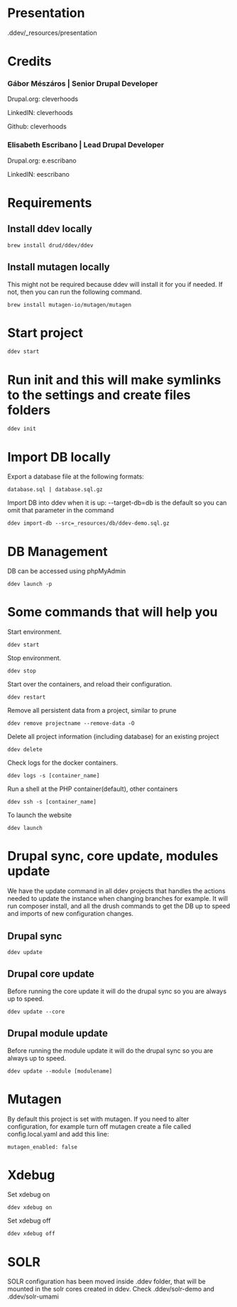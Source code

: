 # Presentation
.ddev/_resources/presentation

# Credits
### Gábor Mészáros | Senior Drupal Developer

Drupal.org: cleverhoods

LinkedIN: cleverhoods

Github: cleverhoods

### Elisabeth Escribano | Lead Drupal Developer

Drupal.org: e.escribano

LinkedIN: eescribano

# Requirements
## Install ddev locally
```
brew install drud/ddev/ddev
```
## Install mutagen locally
This might not be required because ddev will install it for you if needed. If not, then you can run the following command.
```
brew install mutagen-io/mutagen/mutagen
```
# Start project
```
ddev start
```
# Run init and this will make symlinks to the settings and create files folders
```
ddev init
```
# Import DB locally
Export a database file at the following formats:
```
database.sql | database.sql.gz
```
Import DB into ddev when it is up:
--target-db=db is the default so you can omit that parameter in the command
```
ddev import-db --src=_resources/db/ddev-demo.sql.gz
```

# DB Management
DB can be accessed using phpMyAdmin
```
ddev launch -p
```
# Some commands that will help you

Start environment.
```
ddev start
```
Stop environment.
```
ddev stop
```
Start over the containers, and reload their configuration.
```
ddev restart
```
Remove all persistent data from a project, similar to prune
```
ddev remove projectname --remove-data -O
```
Delete all project information (including database) for an existing project
```
ddev delete
```
Check logs for the docker containers.
```
ddev logs -s [container_name]
```
Run a shell at the PHP container(default), other containers
```
ddev ssh -s [container_name]
```
To launch the website
```
ddev launch
```
# Drupal sync, core update, modules update
We have the update command in all ddev projects that handles the actions needed to update the instance when changing branches for example.
It will run composer install, and all the drush commands to get the DB up to speed and imports of new configuration changes.
## Drupal sync
```
ddev update
```
## Drupal core update
Before running the core update it will do the drupal sync so you are always up to speed.
```
ddev update --core
```
## Drupal module update
Before running the module update it will do the drupal sync so you are always up to speed.
```
ddev update --module [modulename]
```
# Mutagen
By default this project is set with mutagen. If you need to alter configuration, for example turn off mutagen create a file called config.local.yaml and add this line:
```
mutagen_enabled: false
```
# Xdebug
Set xdebug on
```
ddev xdebug on
```
Set xdebug off
```
ddev xdebug off
```
# SOLR
SOLR configuration has been moved inside .ddev folder, that will be mounted in the solr cores created in ddev.
Check .ddev/solr-demo and .ddev/solr-umami
